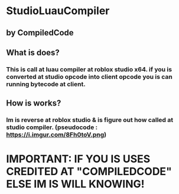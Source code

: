 # StudioLuauCompiler
## by CompiledCode

## What is does?
### This is call at luau compiler at roblox studio x64. if you is converted at studio opcode into client opcode you is can running bytecode at client.

## How is works?
### Im is reverse at roblox studio & is figure out how called at studio compiler. (pseudocode : https://i.imgur.com/8Fh0toV.png)

# IMPORTANT: IF YOU IS USES CREDITED AT "COMPILEDCODE" ELSE IM IS WILL KNOWING!

